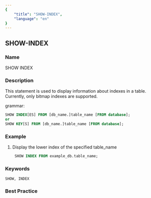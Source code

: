 ```yaml
---
{
    "title": "SHOW-INDEX",
    "language": "en"
}
---
```


<!--
Licensed to the Apache Software Foundation (ASF) under one
or more contributor license agreements.  See the NOTICE file
distributed with this work for additional information
regarding copyright ownership.  The ASF licenses this file
to you under the Apache License, Version 2.0 (the
"License"); you may not use this file except in compliance
with the License.  You may obtain a copy of the License at

  http://www.apache.org/licenses/LICENSE-2.0

Unless required by applicable law or agreed to in writing,
software distributed under the License is distributed on an
"AS IS" BASIS, WITHOUT WARRANTIES OR CONDITIONS OF ANY
KIND, either express or implied.  See the License for the
specific language governing permissions and limitations
under the License.
-->

## SHOW-INDEX

### Name

SHOW INDEX

### Description

  This statement is used to display information about indexes in a table. Currently, only bitmap indexes are supported.

grammar:

````SQL
SHOW INDEX[ES] FROM [db_name.]table_name [FROM database];
or
SHOW KEY[S] FROM [db_name.]table_name [FROM database];
````

### Example

  1. Display the lower index of the specified table_name

     ````SQL
      SHOW INDEX FROM example_db.table_name;
     ````

### Keywords

    SHOW, INDEX

### Best Practice

